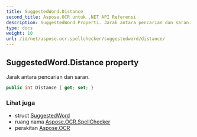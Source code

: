 ```yaml
---
title: SuggestedWord.Distance
second_title: Aspose.OCR untuk .NET API Referensi
description: SuggestedWord Properti. Jarak antara pencarian dan saran.
type: docs
weight: 10
url: /id/net/aspose.ocr.spellchecker/suggestedword/distance/
---
```

## SuggestedWord.Distance property

Jarak antara pencarian dan saran.

```csharp
public int Distance { get; set; }
```

### Lihat juga

* struct [SuggestedWord](../)
* ruang nama [Aspose.OCR.SpellChecker](../../suggestedword/)
* perakitan [Aspose.OCR](../../../)


